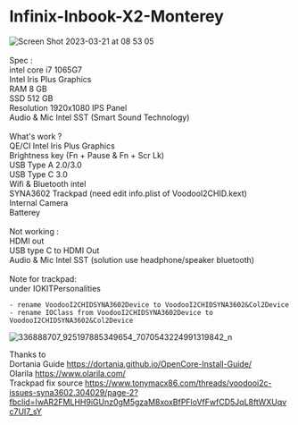 # Infinix-Inbook-X2-Monterey
![Screen Shot 2023-03-21 at 08 53 05](https://user-images.githubusercontent.com/79616570/227265049-d3c4b6a7-cb7a-4728-9bf5-2e00d89a23fc.png)</br>
</br>
Spec :</br>
intel core i7 1065G7</br>
Intel Iris Plus Graphics</br>
RAM 8 GB</br>
SSD 512 GB</br>
Resolution 1920x1080 IPS Panel</br>
Audio & Mic Intel SST (Smart Sound Technology)</br>
</br>
What's work ?</br>
QE/CI Intel Iris Plus Graphics</br>
Brightness key (Fn + Pause & Fn + Scr Lk)</br>
USB Type A 2.0/3.0</br>
USB Type C 3.0</br>
Wifi & Bluetooth intel </br>
SYNA3602 Trackpad (need edit info.plist of VoodooI2CHID.kext)</br>
Internal Camera</br>
Batterey</br>
</br>
Not working :</br>
HDMI out </br>
USB type C to HDMI Out</br>
Audio & Mic Intel SST (solution use headphone/speaker bluetooth)</br>
</br>
Note for trackpad:</br>
under IOKITPersonalities</br>

    - rename VoodooI2CHIDSYNA3602Device to VoodooI2CHIDSYNA3602&Col2Device
    - rename IOClass from VoodooI2CHIDSYNA3602Device to VoodooI2CHIDSYNA3602&Col2Device

![336888707_925197885349654_7070543224991319842_n](https://user-images.githubusercontent.com/79616570/227270338-249a9ef1-2867-450e-89da-b1ad25f6725b.jpg)</br>

Thanks to </br>
Dortania Guide https://dortania.github.io/OpenCore-Install-Guide/ </br>
Olarila https://www.olarila.com/ </br>
Trackpad fix source https://www.tonymacx86.com/threads/voodooi2c-issues-syna3602.304029/page-2?fbclid=IwAR2FMLHH9iGUnz0gM5gzaM8xoxBfPFloVfFwfCD5JqL8ftWXUqvc7UI7_sY
